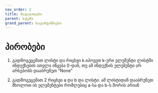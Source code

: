 ```yaml
---
nav_order: 2
title: მაგალითები
parent: სქემა
grand_parent: სავარჯიშოები
---
```

# პირობები

1. გადმოგეცემათ ლისტი და რიცხვი k.იპოვეთ k-ური ელემენტი ლისტში ინდექსების ათვლა იწყება 0-დან, თუ ამ ინდექსის ელემენტი არ არსებობს დააბრუნეთ "None"

2. გადმოგეცემათ 2 რიცხვი a და b და ლისტი. ამ ლისტიდან დააბრუნეთ მხოლოთ ის ელემენტები რომლებიც a-სა და b-ს შორის არიან

